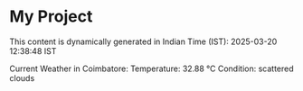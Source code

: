 # My Project

This content is dynamically generated in Indian Time (IST): 2025-03-20 12:38:48 IST


Current Weather in Coimbatore:
Temperature: 32.88 °C
Condition: scattered clouds
